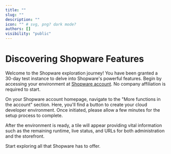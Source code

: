 ```yaml
---
title: ""
slug: ""
description: ""
icon: "" # svg, png? dark mode?
authors: []
visibility: "public"
---
```


# Discovering Shopware Features

Welcome to the Shopware exploration journey! You have been granted a 30-day test instance to delve into Shopware's powerful features. Begin by accessing your environment at [Shopware account](https://account.shopware.com). No company affiliation is required to start.

On your Shopware account homepage, navigate to the "More functions in the account" section. Here, you'll find a button to create your cloud developer environment. Once initiated, please allow a few minutes for the setup process to complete.

After the environment is ready, a tile will appear providing vital information such as the remaining runtime, live status, and URLs for both administration and the storefront.

Start exploring all that Shopware has to offer.
